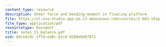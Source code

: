 ```yaml
---
content_type: resource
description: Shear force and bending moment in floating platform
file: https://ol-ocw-studio-app-qa.s3.amazonaws.com/courses/2-082-ship-structural-analysis-design-13-122-spring-2003/66ce4c9c2ffdea0c62c60288e0d07872_notes_11_balance.pdf
file_type: application/pdf
resourcetype: Document
title: notes_11_balance.pdf
uid: 66ce4c9c-2ffd-ea0c-62c6-0288e0d07872
---
```

